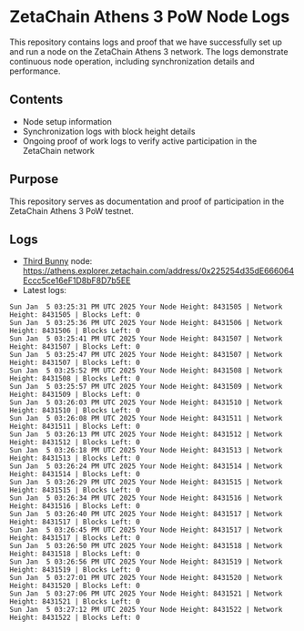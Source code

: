 # ZetaChain Athens 3 PoW Node Logs
This repository contains logs and proof that we have successfully set up and run a node on the ZetaChain Athens 3 network. The logs demonstrate continuous node operation, including synchronization details and performance.

## Contents
- Node setup information
- Synchronization logs with block height details
- Ongoing proof of work logs to verify active participation in the ZetaChain network

## Purpose
This repository serves as documentation and proof of participation in the ZetaChain Athens 3 PoW testnet.

## Logs

- [Third Bunny](https://thirdbunny.xyz/) node: https://athens.explorer.zetachain.com/address/0x225254d35dE666064Eccc5ce16eF1D8bF8D7b5EE
- Latest logs:
```
Sun Jan  5 03:25:31 PM UTC 2025 Your Node Height: 8431505 | Network Height: 8431505 | Blocks Left: 0
Sun Jan  5 03:25:36 PM UTC 2025 Your Node Height: 8431506 | Network Height: 8431506 | Blocks Left: 0
Sun Jan  5 03:25:41 PM UTC 2025 Your Node Height: 8431507 | Network Height: 8431507 | Blocks Left: 0
Sun Jan  5 03:25:47 PM UTC 2025 Your Node Height: 8431507 | Network Height: 8431507 | Blocks Left: 0
Sun Jan  5 03:25:52 PM UTC 2025 Your Node Height: 8431508 | Network Height: 8431508 | Blocks Left: 0
Sun Jan  5 03:25:57 PM UTC 2025 Your Node Height: 8431509 | Network Height: 8431509 | Blocks Left: 0
Sun Jan  5 03:26:03 PM UTC 2025 Your Node Height: 8431510 | Network Height: 8431510 | Blocks Left: 0
Sun Jan  5 03:26:08 PM UTC 2025 Your Node Height: 8431511 | Network Height: 8431511 | Blocks Left: 0
Sun Jan  5 03:26:13 PM UTC 2025 Your Node Height: 8431512 | Network Height: 8431512 | Blocks Left: 0
Sun Jan  5 03:26:18 PM UTC 2025 Your Node Height: 8431513 | Network Height: 8431513 | Blocks Left: 0
Sun Jan  5 03:26:24 PM UTC 2025 Your Node Height: 8431514 | Network Height: 8431514 | Blocks Left: 0
Sun Jan  5 03:26:29 PM UTC 2025 Your Node Height: 8431515 | Network Height: 8431515 | Blocks Left: 0
Sun Jan  5 03:26:34 PM UTC 2025 Your Node Height: 8431516 | Network Height: 8431516 | Blocks Left: 0
Sun Jan  5 03:26:40 PM UTC 2025 Your Node Height: 8431517 | Network Height: 8431517 | Blocks Left: 0
Sun Jan  5 03:26:45 PM UTC 2025 Your Node Height: 8431517 | Network Height: 8431517 | Blocks Left: 0
Sun Jan  5 03:26:50 PM UTC 2025 Your Node Height: 8431518 | Network Height: 8431518 | Blocks Left: 0
Sun Jan  5 03:26:56 PM UTC 2025 Your Node Height: 8431519 | Network Height: 8431519 | Blocks Left: 0
Sun Jan  5 03:27:01 PM UTC 2025 Your Node Height: 8431520 | Network Height: 8431520 | Blocks Left: 0
Sun Jan  5 03:27:06 PM UTC 2025 Your Node Height: 8431521 | Network Height: 8431521 | Blocks Left: 0
Sun Jan  5 03:27:12 PM UTC 2025 Your Node Height: 8431522 | Network Height: 8431522 | Blocks Left: 0
```
